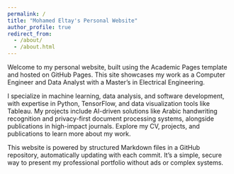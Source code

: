 ```yaml
---
permalink: /
title: "Mohamed Eltay's Personal Website"
author_profile: true
redirect_from: 
  - /about/
  - /about.html
---
```


Welcome to my personal website, built using the Academic Pages template and hosted on GitHub Pages. This site showcases my work as a Computer Engineer and Data Analyst with a Master’s in Electrical Engineering.

I specialize in machine learning, data analysis, and software development, with expertise in Python, TensorFlow, and data visualization tools like Tableau. My projects include AI-driven solutions like Arabic handwriting recognition and privacy-first document processing systems, alongside publications in high-impact journals. Explore my CV, projects, and publications to learn more about my work.

This website is powered by structured Markdown files in a GitHub repository, automatically updating with each commit. It’s a simple, secure way to present my professional portfolio without ads or complex systems.
